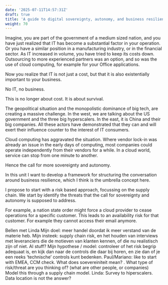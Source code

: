 ```yaml
---
date: '2025-07-11T14:57:31Z'
draft: true
title: 'A guide to digital sovereignty, autonomy, and business resilience'
weight: 70
---
```

Imagine, you are part of the government of a medium sized nation, and you have just realized that IT has become a substantial factor in your operation.
Or you have a similar position in a manufacturing industry, or in the financial sector.
As IT increased in volume, you have tried to keep its costs down.
Outsourcing to more experienced partners was an option, and so was the use of cloud computing, for example for your Office applications.

Now you realize that IT is not just a cost, but that it is also existentially important to your business.

No IT, no business.

This is no longer about cost. It is about survival.

The geopolitical situation and the monopolistic dominance of big tech, are creating a massive challenge.
In the west, we are talking about the US government and the three big hyperscalers. In the east, it is China and their big companies.
All these actors have demonstrated that they can and will exert their influence counter to the interest of IT consumers.

Cloud computing has aggravated the situation.
Where vendor lock-in was already an issue in the early days of computing, most companies could operate independently from their vendors for a while.
In a cloud world, service can stop from one minute to another.

Hence the call for more sovereignty and autonomy.

In this unit I want to develop a framework for structuring the conversation around business resilience, which I think is the umbrella concept here.

I propose to start with a risk based approach, focussing on the supply chain.
We start by identify the threats that the call for sovereignty and autonomy is supposed to address.

For example, a nation state order might force a cloud provider to cease operations for a specific customer.
This leads to an availability risk for that customer.
For example they cannot access their email anymore.








Bellen met Linda
Mijn doel: meer handel doordat ik meer verstand van de materie heb. Mijn insteek: supply chain risk, en het houden van interviews met leveranciers die de motieven van klanten kennen, of die nu realistisch zijn of niet. 
AI stuff? 
Mijn hypothese / model: controleer of het risk begrip adequaat is, en kijk dan naar de controls die daar bij horen, en zie dan of je een reeks ‘technische’ controls kunt bedenken.
Paul/Mariano: like to start with EMEA, CCM check. 
What does soevereiniteit mean? 
. 
What type of risk/threat are you thinking of? (what are other people, or companies) Model this through a supply chain model.
Linda: Survey to hiperscalers.  Data location is not the answer? 
